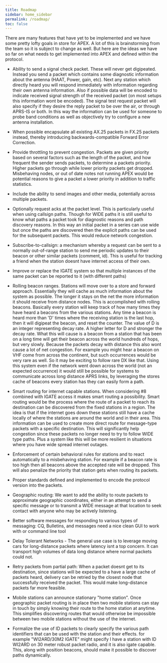 ```yaml
---
title: Roadmap
sidebar: home_sidebar
permalink: /roadmap/
toc: false
---
```


There are many features that have yet to be implemented and we have some pretty lofty goals in store for APEX. A lot of this is brainstorming from the team so it is subject to change as well. But here are the ideas we have so far on what needs to get implemented into APEX and defined within the protocol.

* Ability to send a signal check packet. These will never get digipeated. Instead you send a packet which contains some diagnostic information about the antenna (HAAT, Power, gain, etc). Next any station which directly heard you will respond immediately with information regarding their own antenna information. Also if possible data will be encoded to indicate received signal strength of the received packet (on most setups this information wont be encoded). The signal test request packet will also specify if they desire the reply packet to be over the air, or through APRS-IS or both. In this way the information can be used for someone to probe band conditions as well as objectively try to configure a new antenna installation.

* When possible encapsulate all existing AX.25 packets in FX.25 packets instead, thereby introducing backwards-compatible Forward Error Correction.

* Provide throttling to prevent congestion. Packets are given priority based on several factors such as the length of the packet, and how frequent the sender sends packets, to determine a packets priority. Higher packets go through while lower priority packets get dropped. Misbehaving nodes, or out of date notes not running APEX would be potential reasons to give a packet a lower priority in addition to traffic statistics.

* Include the ability to send images and other media, potentially across multiple packets.

* Optionally request acks at the packet level. This is particularly useful when using callsign paths. Though for WIDE paths it is still useful to know what paths a packet took for diagnostic reasons and path discovery reasons. In this way an initial packet in a series can use wide but once the paths are discovered then the explicit paths can be used for the subsequent packets. This would reduce network congestion.

* Subscribe-to-callsign: a mechanism whereby a request can be sent to a normally out-of-range station to send me periodic updates to their beacon or other similar packets (comment, id). This is useful for tracking a friend when the station doesnt have internet access of their own.

* Improve or replace the IGATE system so that multiple instances of the same packet can be reported to it (with different paths)

* Rolling beacon ranges. Stations will move over to a store and forward approach. Essentially they will cache as much information about the system as possible. The longer it stays on the net the more information it should receive from distance nodes. This is accomplished with rolling beacons. Basically every station will keep track of how many times they have heard a beacons from the various stations. Any time a beacon is heard more than 'D' times where the receiving station is the last hop, then it will digipeat the beacon, and reset the counter. The value of D is an integer representing decay rate. A higher letter for D and stronger the decay rate. What this will cause is a beacon from a station that has been on a long time will get their beacon across the world hundreds of hops, but very slowly. Because the packets decay with distance this also wont cause a lot of net congestion. For example you might hear a beacon on VHF come from across the continent, but such occurrences would be very rare as well. So it may be exciting to follow rare DX like that. Using this system even if the network went down across the world (not an expected occurrence) it would still be possible for systems to communicate across long distance APRS links, by leveraging the stores cache of beacons every station has they can easily form a path.

* Smart routing for internet capable stations. When considering #8 combined with IGATE access it makes smart routing a possibility. Smart routing would be the process where the route of a packet to reach its destination can be discovered from the fixed stations in a region. The idea is that if the internet goes down these stations still have a cache locally of where the stations are around the world and in their area. This information can be used to create more direct route for message-type packets with a specific destination. This will significantly help congestion since these packets no longer need to try to follow WIDE type paths. Plus a system like this will be more resilient in situations where you have wide spread internet outages.

* Enforcement of certain behavioral rules for stations and to react automatically to a misbehaving station. For example if a beacon rate is too high then all beacons above the accepted rate will be dropped. This will also penalize the priority that station gets when routing its packets.

* Proper standards defined and implemented to encode the protocol version into the packets.

* Geographic routing: We want to add the ability to route packets to approximate geographic coordinates, either in an attempt to send a specific message or to transmit a WIDE message at that location to seek contact with anyone who may be actively listening.

* Better software messages for responding to various types of messaging: CQ, Bulletins, and messages need a nice clean GUI to work with or command line tool

* Delay Tolerant Networks - The general use case is to leverage moving cars for long-distance packets where latency isnt a top concern. It can transport high volumes of data long distance where normal packets could not.

* Retry packets from partial path: When a packet doesnt get to its destination, since stations will be expected to a have a large cache of packets heard, delivery can be retried by the closest node that successfully received the packet. This would make long-distance packets far more feasible.

* Mobile stations can announce stationary "home station". Once geographic packet routing is in place then two mobile stations can stay in touch by simply knowing their route to the home station at anytime. This simplifies discovering routes that would otherwise be impossible between two mobile stations without the use of the internet.

* Formalize the use of ID packets to clearly specify the various path identifiers that can be used with the station and their effects. for example "WI2ARD/30M2 IGATE" might specify I have a station with ID WI2ARD on 30 meter robust packet radio, and it is also igate capable. This, along with position beacons, should make it possible to discover paths dynamically.
